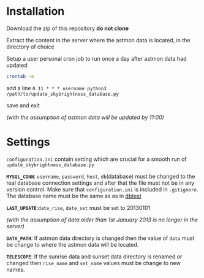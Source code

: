 # Installation

Download the zip of this repository **do not clone**

Extract the content in the server where the astmon data is located, in the directory of choice

Setup a user personal cron job to run once a day after astmon data had updated
```bash
crontab -e
```
add a line `0 11 * * * username python3 /path/to/update_skybrightness_database.py`

save and exit

*(with the assumption of astmon data will be updated by 11:00)*

# Settings

`configuration.ini` contain setting which are crucial for a smooth run of `update_skybrightness_database.py`

**`MYSQL_CONN`**: `username`, `password`, `host`, `db`(database) must be changed to the real database connection settings
and after that the file must not be in any version control. Make sure that `configuration.ini`
is included in `.gitignore`. The database name must be the same as as in [dbtest](docs/name.md)

**`LAST_UPDATE`**:`date_rise`, `date_set` must be set to 20130101

*(with the assumption of data older than 1st January 2013 is no longer in the server)*

**`DATA_PATH`**: If astmon data directory is changed then the value of `data` must be change to where the astmon data will be located.

**`TELESCOPE`**: If the sunrise data and sunset data directory is renamed or changed then
`rise_name` and `set_name` values must be change to new names.



